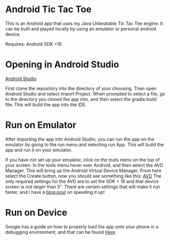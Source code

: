 Android Tic Tac Toe
===========

This is an Android app that uses my Java Unbeatable Tic Tac Toe engine. It can be built and played locally by using an emulator or personal android device.

Requires:
Android SDK >16


Opening in Android Studio
==
[Android Studio](https://developer.android.com/sdk/installing/studio.html)

First clone the repository into the directory of your choosing. Then open Android Studio and select Import Project. When prompted to select a file, go to the directory you cloned the app into, and then select the gradle.build file. This will build the app into the IDE.

Run on Emulator
==
After importing the app into Android Studio, you can run the app on the emulator by going to the run menu and selecting run App. This will build the app and run it on your emulator.

If you have not set up your emulator, click on the tools menu on the top of your screen. In the tools menu hover over Android, and then select the AVD Manager. This will bring up the Android Virtual Device Manager. From here select the Create button, now you should see something like this: [AVD](http://developer.android.com/images/developing/avd-dialog.png)
The only required settings for the AVD are to set the SDK > 16 and that device screen is not larger than 5". There are certain settings that will make it run faster, and I have a [blog post](http://jakenations.me/2014/09/26/how-to-make-the-android-emulator-faster/) on speeding it up!

Run on Device
==

Google has a guide on how to properly load the app onto your phone in a debugging environment, and that can be found [Here](http://developer.android.com/tools/device.html)

